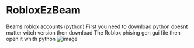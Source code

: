 # RobloxEzBeam
Beams roblox accounts (python)
First you need to download python doesnt matter witch version
then download The Roblox phising gen gui file
then open it whith python ![image](https://user-images.githubusercontent.com/99551621/210480387-ab819e07-048a-414c-96c4-da2abd23875e.png)
